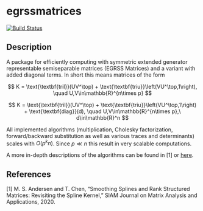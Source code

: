 # egrssmatrices

[![Build Status](https://github.com/mipals/egrssmatrices/actions/workflows/python-app.yml/badge.svg?branch=main)](https://github.com/mipals/egrssmatrices/actions/workflows/python-app.yml?query=branch%3Amain)

## Description
A package for efficiently computing with symmetric extended generator representable semiseparable matrices (EGRSS Matrices) and a variant with added diagonal terms. In short this means matrices of the form

$$
K = \text{\textbf{tril}}(UV^\top) + \text{\textbf{triu}}\left(VU^\top,1\right), \quad U,V\in\mathbb{R}^{n\times p}
$$

$$
K = \text{\textbf{tril}}(UV^\top) + \text{\textbf{triu}}\left(VU^\top,1\right) + \text{\textbf{diag}}(d), \quad U,V\in\mathbb{R}^{n\times p},\ d\in\mathbb{R}^n
$$

All implemented algorithms (multiplication, Cholesky factorization, forward/backward substitution as well as various traces and determinants) scales with $O(p^kn)$. Since $p \ll n$ this result in very scalable computations.

A more in-depth descriptions of the algorithms can be found in [1] or [here](https://github.com/mipals/SmoothingSplines.jl/blob/master/mt_mikkel_paltorp.pdf).

## References
[1] M. S. Andersen and T. Chen, “Smoothing Splines and Rank Structured Matrices: Revisiting the Spline Kernel,” SIAM Journal on Matrix Analysis and Applications, 2020.
